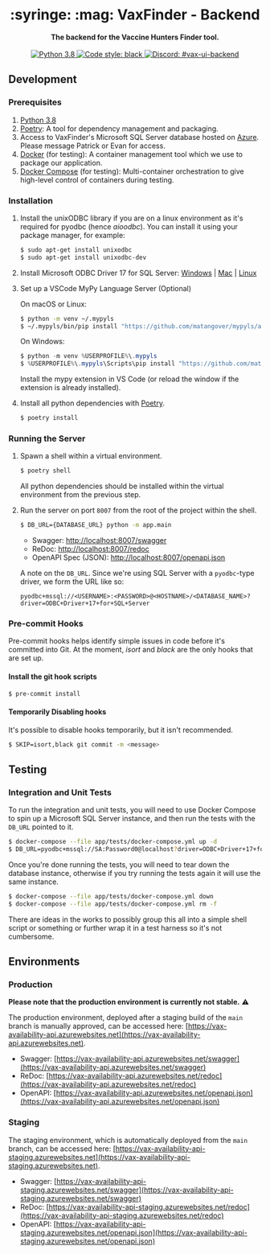 <div align="center">
    <h1>:syringe: :mag: VaxFinder - Backend</h1>
</div>

<div align="center">
    <strong>The backend for the Vaccine Hunters Finder tool.</strong>
</div>

<br/>

<div align="center">
    <a href="https://www.python.org/downloads/release/python-380/">
        <img src="https://img.shields.io/badge/python-3.8-blue.svg" alt="Python 3.8" />
    </a>
    <a href="https://github.com/psf/black">
        <img src="https://img.shields.io/badge/code%20style-black-000000.svg" alt="Code style: black" />
    </a>
    <a href="https://discord.com/channels/822486436837326908/832366009091358731">
        <img src="https://img.shields.io/badge/-%23vax--ui--backend-7389D8?logo=discord&logoColor=ffffff&labelColor=6A7EC2" alt="Discord: #vax-ui-backend" />
    </a>
</div>

## Development

### Prerequisites

1. [Python 3.8](https://www.python.org/downloads/release/python-380/)
2. [Poetry](https://python-poetry.org/): A tool for dependency management and packaging.
3. Access to VaxFinder's Microsoft SQL Server database hosted on [Azure](https://azure.microsoft.com/en-ca/services/sql-database/). Please message Patrick or Evan for access.
4. [Docker](https://www.docker.com/) (for testing): A container management tool which we use to package our application.
5. [Docker Compose](https://docs.docker.com/compose/install/) (for testing): Multi-container orchestration to give high-level control of containers during testing.

### Installation

1. Install the unixODBC library if you are on a linux environment as it's required for pyodbc (hence *aioodbc*). You can install it using your package manager, for example:

    ```bash
    $ sudo apt-get install unixodbc
    $ sudo apt-get install unixodbc-dev
    ```

2. Install Microsoft ODBC Driver 17 for SQL Server: [Windows](https://docs.microsoft.com/en-us/sql/connect/odbc/download-odbc-driver-for-sql-server?view=sql-server-ver15) | [Mac](https://docs.microsoft.com/en-us/sql/connect/odbc/linux-mac/install-microsoft-odbc-driver-sql-server-macos?view=sql-server-ver15) | [Linux](https://docs.microsoft.com/en-us/sql/connect/odbc/linux-mac/installing-the-microsoft-odbc-driver-for-sql-server?view=sql-server-ver15)

3. Set up a VSCode MyPy Language Server (Optional)

    On macOS or Linux:

    ```bash
    $ python -m venv ~/.mypyls
    $ ~/.mypyls/bin/pip install "https://github.com/matangover/mypyls/archive/master.zip#egg=mypyls[default-mypy]"
    ```

    On Windows:

    ```powershell
    $ python -m venv %USERPROFILE%\.mypyls
    $ %USERPROFILE%\.mypyls\Scripts\pip install "https://github.com/matangover/mypyls/archive/master.zip#egg=mypyls[default-mypy]"
    ```
   
    Install the mypy extension in VS Code (or reload the window if the extension is already installed).

4. Install all python dependencies with [Poetry](https://python-poetry.org/).

    ```bash
    $ poetry install
    ```

### Running the Server

1. Spawn a shell within a virtual environment.

    ```bash
    $ poetry shell
    ```

    All python dependencies should be installed within the virtual environment from the previous step.

2. Run the server on port `8007` from the root of the project within the shell.

    ```bash
    $ DB_URL={DATABASE_URL} python -m app.main
    ```

    - Swagger: [http://localhost:8007/swagger](http://localhost:8007/swagger)
    - ReDoc: [http://localhost:8007/redoc](http://localhost:8007/redoc)
    - OpenAPI Spec (JSON): [http://localhost:8007/openapi.json](http://localhost:8007/openapi.json)

    A note on the `DB_URL`. Since we're using SQL Server with a `pyodbc`-type driver, we form the URL like so:
    ```
    pyodbc+mssql://<USERNAME>:<PASSWORD>@<HOSTNAME>/<DATABASE_NAME>?driver=ODBC+Driver+17+for+SQL+Server
    ```

### Pre-commit Hooks

Pre-commit hooks helps identify simple issues in code before it's committed into Git. At the moment, *isort* and *black* are the only hooks that are set up. 

#### Install the git hook scripts

```bash
$ pre-commit install
```

#### Temporarily Disabling hooks

It's possible to disable hooks temporarily, but it isn't recommended.

```bash
$ SKIP=isort,black git commit -m <message>
```

## Testing

### Integration and Unit Tests

To run the integration and unit tests, you will need to use Docker Compose to spin up a Microsoft SQL Server instance, and then run the tests with the `DB_URL` pointed to it.

```bash
$ docker-compose --file app/tests/docker-compose.yml up -d
$ DB_URL=pyodbc+mssql://SA:Password0@localhost?driver=ODBC+Driver+17+for+SQL+Server poetry run pytest -vvs app/tests/
```

Once you're done running the tests, you will need to tear down the database instance, otherwise if you try running the tests again it will use the same instance.

```bash
$ docker-compose --file app/tests/docker-compose.yml down
$ docker-compose --file app/tests/docker-compose.yml rm -f
```

There are ideas in the works to possibly group this all into a simple shell script or something or further wrap it in a test harness so it's not cumbersome.


## Environments

### Production

**Please note that the production environment is currently not stable.** :warning:

The production environment, deployed after a staging build of the `main` branch is manually approved, can be accessed here: [https://vax-availability-api.azurewebsites.net](https://vax-availability-api.azurewebsites.net).

- Swagger: [https://vax-availability-api.azurewebsites.net/swagger](https://vax-availability-api.azurewebsites.net/swagger)
- ReDoc: [https://vax-availability-api.azurewebsites.net/redoc](https://vax-availability-api.azurewebsites.net/redoc)
- OpenAPI: [https://vax-availability-api.azurewebsites.net/openapi.json](https://vax-availability-api.azurewebsites.net/openapi.json)

### Staging

The staging environment, which is automatically deployed from the `main` branch, can be accessed here: [https://vax-availability-api-staging.azurewebsites.net](https://vax-availability-api-staging.azurewebsites.net).

- Swagger: [https://vax-availability-api-staging.azurewebsites.net/swagger](https://vax-availability-api-staging.azurewebsites.net/swagger)
- ReDoc: [https://vax-availability-api-staging.azurewebsites.net/redoc](https://vax-availability-api-staging.azurewebsites.net/redoc)
- OpenAPI: [https://vax-availability-api-staging.azurewebsites.net/openapi.json](https://vax-availability-api-staging.azurewebsites.net/openapi.json)

